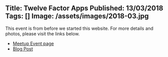 Title: Twelve Factor Apps
Published: 13/03/2018
Tags: []
Image: /assets/images/2018-03.jpg
---
This event is from before we started this website. For more details and photos, please visit the links below.

* [Meetup Event page](https://www.meetup.com/dotnetoxford/events/245316626/)
* [Blog Post](https://www.danclarke.com/dotnetoxford-march-2018)
